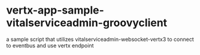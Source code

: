 vertx-app-sample-vitalserviceadmin-groovyclient
===============================================

a sample script that utilizes vitalserviceadmin-websocket-vertx3 to connect to eventbus and use vertx endpoint